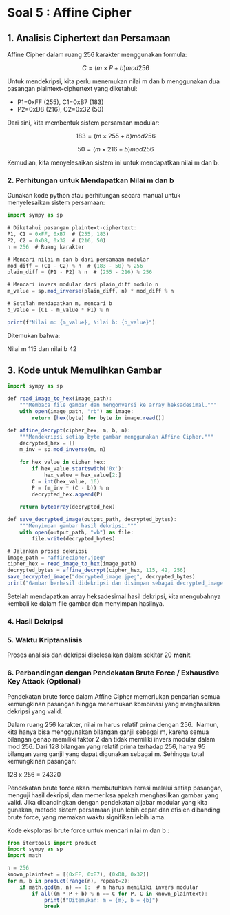 # Soal 5 : Affine Cipher

## **1. Analisis Ciphertext dan Persamaan**

Affine Cipher dalam ruang 256 karakter menggunakan formula:

$$
C = (m×P+b)mod  256
$$

Untuk mendekripsi, kita perlu menemukan nilai m dan b menggunakan dua pasangan plaintext-ciphertext yang diketahui:

- P1=0xFF (255), C1=0xB7 (183)
- P2=0xD8 (216), C2=0x32 (50)

Dari sini, kita membentuk sistem persamaan modular:

$$
183 = (m×255+b) mod 256
$$

$$
50 = (m×216+b) mod  256
$$

Kemudian, kita menyelesaikan sistem ini untuk mendapatkan nilai m dan b.

### **2. Perhitungan untuk Mendapatkan Nilai m dan b**

Gunakan kode python atau perhitungan secara manual untuk menyelesaikan sistem persamaan:

```jsx
import sympy as sp

# Diketahui pasangan plaintext-ciphertext:
P1, C1 = 0xFF, 0xB7  # (255, 183)
P2, C2 = 0xD8, 0x32  # (216, 50)
n = 256  # Ruang karakter

# Mencari nilai m dan b dari persamaan modular
mod_diff = (C1 - C2) % n  # (183 - 50) % 256
plain_diff = (P1 - P2) % n  # (255 - 216) % 256

# Mencari invers modular dari plain_diff modulo n
m_value = sp.mod_inverse(plain_diff, n) * mod_diff % n

# Setelah mendapatkan m, mencari b
b_value = (C1 - m_value * P1) % n

print(f"Nilai m: {m_value}, Nilai b: {b_value}")
```

Ditemukan bahwa:

[](https://lh7-rt.googleusercontent.com/docsz/AD_4nXcpRUlPA2UiIf69aUoTgDupkp02jkDPypY6YY3-M0udEu9tj1UqDZc_4kgrcKzQmrJze7GpJBcu_J7uc3d2ojXRGXcVsb5ZQXbZFwi2H1y9uc3357krr5hlkcYzlxOQF0N2hFvx?key=BWl4315OOuI2mE2xbK8K5AW9)

[](https://lh7-rt.googleusercontent.com/docsz/AD_4nXfqiF2EHnsrNHI1Gdv5TPBfk8Ve2VxAgLPr_dD3HiaiC9ywMXE86YkOvbjXTGFhV3t6jwT6gVQ04TKNGlNuJf0bq6wMoZcNY3yR2zXOPDYRG9T2lGtDWHbF9K3-hhfc1e3BnqnssQ?key=BWl4315OOuI2mE2xbK8K5AW9)

Nilai m 115 dan nilai b 42

## **3. Kode untuk Memulihkan Gambar**

```jsx
import sympy as sp

def read_image_to_hex(image_path):
    """Membaca file gambar dan mengonversi ke array heksadesimal."""
    with open(image_path, "rb") as image:
        return [hex(byte) for byte in image.read()]

def affine_decrypt(cipher_hex, m, b, n):
    """Mendekripsi setiap byte gambar menggunakan Affine Cipher."""
    decrypted_hex = []
    m_inv = sp.mod_inverse(m, n)
    
    for hex_value in cipher_hex:
        if hex_value.startswith('0x'):
            hex_value = hex_value[2:]
        C = int(hex_value, 16)
        P = (m_inv * (C - b)) % n
        decrypted_hex.append(P)
    
    return bytearray(decrypted_hex)

def save_decrypted_image(output_path, decrypted_bytes):
    """Menyimpan gambar hasil dekripsi."""
    with open(output_path, "wb") as file:
        file.write(decrypted_bytes)

# Jalankan proses dekripsi
image_path = "affinecipher.jpeg"
cipher_hex = read_image_to_hex(image_path)
decrypted_bytes = affine_decrypt(cipher_hex, 115, 42, 256)
save_decrypted_image("decrypted_image.jpeg", decrypted_bytes)
print("Gambar berhasil didekripsi dan disimpan sebagai decrypted_image.jpeg")
```

Setelah mendapatkan array heksadesimal hasil dekripsi, kita mengubahnya kembali ke dalam file gambar dan menyimpan hasilnya.

### **4. Hasil Dekripsi**

[](https://lh7-rt.googleusercontent.com/docsz/AD_4nXcz4Q5i175BiX9Jk_wh6Sf4o4U2gtT-57hZO-75xGyDZPyEFSzpxA3EGa3i7QO_0FP58Ckxb3AmaZa3eldRjiQJtudCHpp9Y8_bgvqpkubAb_iRvv8aARPAtrDviQ-SctSQ3lwRpQ?key=BWl4315OOuI2mE2xbK8K5AW9)

### **5. Waktu Kriptanalisis**

Proses analisis dan dekripsi diselesaikan dalam sekitar 20 **menit**.

### **6. Perbandingan dengan Pendekatan Brute Force / Exhaustive Key Attack (Optional)**

Pendekatan brute force dalam Affine Cipher memerlukan pencarian semua kemungkinan pasangan hingga menemukan kombinasi yang menghasilkan dekripsi yang valid.

Dalam ruang 256 karakter, nilai m harus relatif prima dengan 256.  Namun, kita hanya bisa menggunakan bilangan ganjil sebagai m, karena semua bilangan genap memiliki faktor 2 dan tidak memiliki invers modular dalam mod 256. Dari 128 bilangan yang relatif prima terhadap 256, hanya 95 bilangan yang ganjil yang dapat digunakan sebagai m. Sehingga total kemungkinan pasangan:

128 x 256 = 24320

Pendekatan brute force akan membutuhkan iterasi melalui setiap pasangan, menguji hasil dekripsi, dan memeriksa apakah menghasilkan gambar yang valid. Jika dibandingkan dengan pendekatan aljabar modular yang kita gunakan, metode sistem persamaan jauh lebih cepat dan efisien dibanding brute force, yang memakan waktu signifikan lebih lama.

Kode eksplorasi brute force untuk mencari nilai m dan b :

```jsx
from itertools import product
import sympy as sp
import math

n = 256
known_plaintext = [(0xFF, 0xB7), (0xD8, 0x32)]
for m, b in product(range(n), repeat=2):
    if math.gcd(m, n) == 1:  # m harus memiliki invers modular
        if all((m * P + b) % n == C for P, C in known_plaintext):
            print(f"Ditemukan: m = {m}, b = {b}")
            break
```

